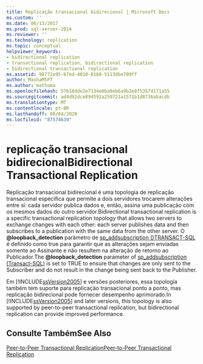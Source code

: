 ```yaml
---
title: Replicação transacional bidirecional | Microsoft Docs
ms.custom: ''
ms.date: 06/13/2017
ms.prod: sql-server-2014
ms.reviewer: ''
ms.technology: replication
ms.topic: conceptual
helpviewer_keywords:
- bidirectional replication
- transactional replication, bidirectional replication
- bidirectional transactional replication
ms.assetid: 98772e95-67ed-4010-8108-5113dbe709ff
author: MashaMSFT
ms.author: mathoma
ms.openlocfilehash: 57b18dde2e7134e0ba9eb6a9b2e8f5357d171a55
ms.sourcegitcommit: ad4d92dce894592a259721a1571b1d8736abacdb
ms.translationtype: MT
ms.contentlocale: pt-BR
ms.lasthandoff: 08/04/2020
ms.locfileid: "87574639"
---
```

# <a name="bidirectional-transactional-replication"></a><span data-ttu-id="42f0b-102">replicação transacional bidirecional</span><span class="sxs-lookup"><span data-stu-id="42f0b-102">Bidirectional Transactional Replication</span></span>
  <span data-ttu-id="42f0b-103">Replicação transacional bidirecional é uma topologia de replicação transacional específica que permite a dois servidores trocarem alterações entre si: cada servidor publica dados e, então, assina uma publicação com os mesmos dados do outro servidor.</span><span class="sxs-lookup"><span data-stu-id="42f0b-103">Bidirectional transactional replication is a specific transactional replication topology that allows two servers to exchange changes with each other: each server publishes data and then subscribes to a publication with the same data from the other server.</span></span> <span data-ttu-id="42f0b-104">O **@loopback_detection** parâmetro de [sp_addsubscription &#40;&#41;TRANSACT-SQL](/sql/relational-databases/system-stored-procedures/sp-addsubscription-transact-sql) é definido como true para garantir que as alterações sejam enviadas somente ao Assinante e não resultem na alteração de retorno ao Publicador.</span><span class="sxs-lookup"><span data-stu-id="42f0b-104">The **@loopback_detection** parameter of [sp_addsubscription &#40;Transact-SQL&#41;](/sql/relational-databases/system-stored-procedures/sp-addsubscription-transact-sql) is set to TRUE to ensure that changes are only sent to the Subscriber and do not result in the change being sent back to the Publisher.</span></span>  
  
 <span data-ttu-id="42f0b-105">Em [!INCLUDE[ssVersion2005](../../../includes/ssversion2005-md.md)] e versões posteriores, essa topologia também tem suporte para replicação transacional ponto a ponto, mas replicação bidirecional pode fornecer desempenho aprimorado.</span><span class="sxs-lookup"><span data-stu-id="42f0b-105">In [!INCLUDE[ssVersion2005](../../../includes/ssversion2005-md.md)] and later versions, this topology is also supported by peer-to-peer transactional replication, but bidirectional replication can provide improved performance.</span></span>  
  
## <a name="see-also"></a><span data-ttu-id="42f0b-106">Consulte Também</span><span class="sxs-lookup"><span data-stu-id="42f0b-106">See Also</span></span>  
 [<span data-ttu-id="42f0b-107">Peer-to-Peer Transactional Replication</span><span class="sxs-lookup"><span data-stu-id="42f0b-107">Peer-to-Peer Transactional Replication</span></span>](peer-to-peer-transactional-replication.md)  
  
  
